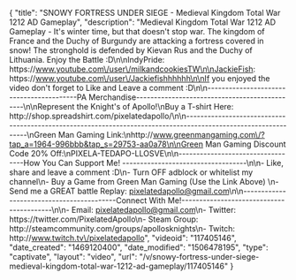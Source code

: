 {
    "title": "SNOWY FORTRESS UNDER SIEGE - Medieval Kingdom Total War 1212 AD Gameplay",
    "description": "Medieval Kingdom Total War 1212 AD Gameplay - It's winter time, but that doesn't stop war.  The kingdom of France and the Duchy of Burgundy are attacking a fortress covered in snow!  The stronghold is defended by Kievan Rus and the Duchy of Lithuania.  Enjoy the Battle :D\n\nIndyPride: https:\/\/www.youtube.com\/user\/milkandcookiesTW\n\nJackieFish: https:\/\/www.youtube.com\/user\/Jackiefishhhhhh\n\nIf you enjoyed the video don't forget to Like and Leave a comment :D\n\n-----------------------------------------PA Merchandise----------------------------------------------\n\nRepresent the Knight's of Apollo!\nBuy a T-shirt Here: http:\/\/shop.spreadshirt.com\/pixelatedapollo\/\n\n---------------------------------------------------------------------------------------------------------------\nGreen Man Gaming Link:\nhttp:\/\/www.greenmangaming.com\/?tap_a=1964-996bbb&tap_s=29753-aa0a78\n\nGreen Man Gaming Discount Code 20% Off:\nPIXELA-TEDAPO-LLOSVE\n\n----------------------------------How You Can Support Me! -----------------------------------\n\n- Like, share and leave a comment :D\n- Turn OFF adblock or whitelist my channel\n- Buy a Game from Green Man Gaming (Use the Link Above) \n- Send me a GREAT battle Replay: pixelatedapollo@gmail.com\n\n------------------------------------------Connect With Me!-----------------------------------------\n\n- Email: pixelatedapollo@gmail.com\n- Twitter: https:\/\/twitter.com\/PixelatedApollo\n- Steam Group:  http:\/\/steamcommunity.com\/groups\/apollosknights\n- Twitch: http:\/\/www.twitch.tv\/pixelatedapollo",
    "videoid": "117405146",
    "date_created": "1469120400",
    "date_modified": "1506478195",
    "type": "captivate",
    "layout": "video",
    "url": "\/v\/snowy-fortress-under-siege-medieval-kingdom-total-war-1212-ad-gameplay\/117405146"
}